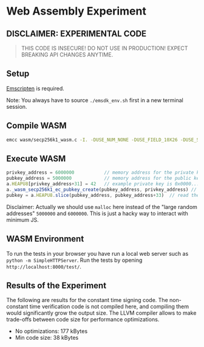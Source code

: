 # Web Assembly Experiment

## DISCLAIMER: EXPERIMENTAL CODE
> THIS CODE IS INSECURE! DO NOT USE IN PRODUCTION!
> EXPECT BREAKING API CHANGES ANYTIME.

## Setup
[Emscripten](https://emscripten.org/docs/getting_started/downloads.html) is required. 

Note: You always have to source `./emsdk_env.sh` first in a new terminal session.

## Compile WASM
```bash
emcc wasm/secp256k1_wasm.c -I. -DUSE_NUM_NONE -DUSE_FIELD_10X26 -DUSE_SCALAR_8X32 -DUSE_FIELD_INV_BUILTIN -DUSE_SCALAR_INV_BUILTIN -DECMULT_WINDOW_SIZE=14 -DECMULT_GEN_PREC_BITS=4 -s EXPORTED_FUNCTIONS='["_wasm_secp256k1_ec_pubkey_create"]' -o wasm/secp256k1.html -Oz --closure 1 -fno-exceptions -s FILESYSTEM=0 --llvm-lto 1 -s ENVIRONMENT=web
```

## Execute WASM
```javascript
privkey_address = 6000000			// memory address for the private key
pubkey_address = 5000000			// memory address for the public key
a.HEAPU8[privkey_address+31] = 42	// example private key is 0x0000....0042
a._wasm_secp256k1_ec_pubkey_create(pubkey_address, privkey_address) // create the public key from private key 
pubkey = a.HEAPU8.slice(pubkey_address, pubkey_address+33)	// read the resulting public key as Uint8Array
```
Disclaimer: Actually we should use `malloc` here instead of the "large random addresses" `5000000` and `6000000`. This is just a hacky way to interact with minimum JS.

## WASM Environment 
To run the tests in your browser you have run a local web server such as `python -m SimpleHTTPServer`.
Run the tests by opening `http://localhost:8000/test/`.

## Results of the Experiment 
The following are results for the constant time signing code. The non-constant time verification code is not compiled here, and compiling them would significantly grow the output size. The LLVM compiler allows to make trade-offs between code size for performance optimizations.

- No optimizations: 177 kBytes 
- Min code size: 38 kBytes

